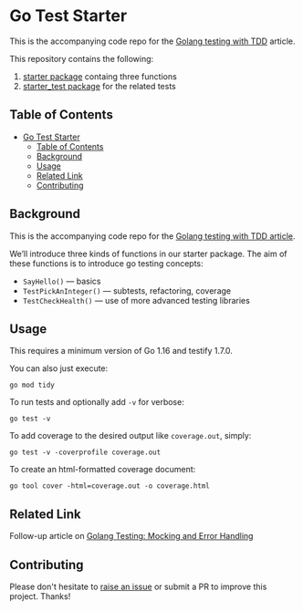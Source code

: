 # Go Test Starter

This is the accompanying code repo for the [Golang testing with TDD](https://williaminfante.medium.com/golang-testing-with-tdd-e548d8be776) article.


This repository contains the following:

1. [starter package](starter.go) containg three functions
2. [starter_test package](starter_test.go) for the related tests

## Table of Contents

- [Go Test Starter](#go-test-starter)
  - [Table of Contents](#table-of-contents)
  - [Background](#background)
  - [Usage](#usage)
  - [Related Link](#related-link)
  - [Contributing](#contributing)

## Background

This is the accompanying code repo for the [Golang testing with TDD article](https://williaminfante.medium.com/golang-testing-with-tdd-e548d8wbe776).

We’ll introduce three kinds of functions in our starter package. The aim of these functions is to introduce go testing concepts:
- `SayHello()` — basics
- `TestPickAnInteger()` — subtests, refactoring, coverage
- `TestCheckHealth()` — use of more advanced testing libraries


## Usage

This requires a minimum version of Go 1.16 and testify 1.7.0.

You can also just execute:
```
go mod tidy
```

To run tests and optionally add `-v` for verbose:
```
go test -v
```

To add coverage to the desired output like `coverage.out`, simply:
```
go test -v -coverprofile coverage.out
```

To create an html-formatted coverage document:
```
go tool cover -html=coverage.out -o coverage.html
```

## Related Link

Follow-up article on [Golang Testing: Mocking and Error Handling](https://williaminfante.medium.com/golang-testing-mocking-and-error-handling-fbfe7f6008b9)


## Contributing

Please don't hesitate to [raise an issue](https://github.com/williaminfante/go_test_starter/issues/new) or submit a PR to improve this project. Thanks!
